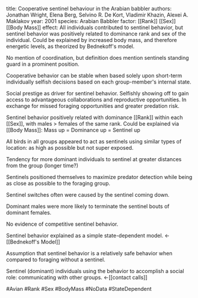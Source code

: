 title: Cooperative sentinel behaviour in the Arabian babbler
authors: Jonathan Wright, Elena Berg, Selvino R. De Kort, Vladimir Khazin, Alexei A. Maklakov
year: 2001
species: Arabian Babbler
factor: [[Rank]] [[Sex]] [[Body Mass]]
effect: All individuals contributed to sentinel behavior, but sentinel behavior was positively related to dominance rank and sex of the individual. Could be explained by increased body mass, and therefore energetic levels, as theorized by Bednekoff's model.

No mention of coordination, but definition does mention sentinels standing guard in a prominent position.

Cooperative behavior can be stable when based solely upon short-term individually selfish decisions based on each group-member's internal state.

Social prestige as driver for sentinel behavior. Selfishly showing off to gain access to advantageous collaborations and reproductive opportunities.
In exchange for missed foraging opportunities and greater predation risk.

Sentinel behavior positively related with dominance [[Rank]] within each [[Sex]], with males > females of the same rank.
Could be explained via [[Body Mass]]: Mass up = Dominance up = Sentinel up

All birds in all groups appeared to act as sentinels using similar types of location: as high as possible but not super exposed.

Tendency for more dominant individuals to sentinel at greater distances from the group (longer time?)

Sentinels positioned themselves to maximize predator detection while being as close as possible to the foraging group.

Sentinel switches often were caused by the sentinel coming down.

Dominant males were more likely to terminate the sentinel bouts of dominant females.

No evidence of competitive sentinel behavior.

Sentinel behavior explained as a simple state-dependent model. <- [[Bednekoff's Model]]

Assumption that sentinel behavior is a relatively safe behavior when compared to foraging without a sentinel.

Sentinel (dominant) individuals using the behavior to accomplish a social role: communicating with other groups. <-[[contact calls]]

#Avian #Rank #Sex #BodyMass  #NoData #StateDependent 